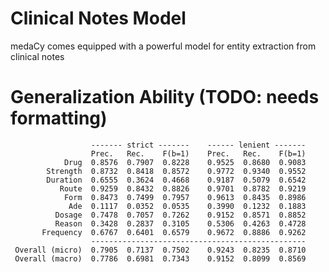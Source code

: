# Clinical Notes Model
medaCy comes equipped with a powerful model for entity extraction from clinical notes

# Generalization Ability (TODO: needs formatting)
                      ------- strict -------    ------ lenient -------
                      Prec.   Rec.    F(b=1)    Prec.   Rec.    F(b=1)
                Drug  0.8576  0.7907  0.8228    0.9525  0.8680  0.9083
            Strength  0.8732  0.8418  0.8572    0.9772  0.9340  0.9552
            Duration  0.6555  0.3624  0.4668    0.9187  0.5079  0.6542
               Route  0.9259  0.8432  0.8826    0.9701  0.8782  0.9219
                Form  0.8473  0.7499  0.7957    0.9613  0.8435  0.8986
                 Ade  0.1117  0.0352  0.0535    0.3990  0.1232  0.1883
              Dosage  0.7478  0.7057  0.7262    0.9152  0.8571  0.8852
              Reason  0.3428  0.2837  0.3105    0.5306  0.4263  0.4728
           Frequency  0.6767  0.6401  0.6579    0.9672  0.8886  0.9262
                      ------------------------------------------------
     Overall (micro)  0.7905  0.7137  0.7502    0.9243  0.8235  0.8710
     Overall (macro)  0.7786  0.6981  0.7343    0.9152  0.8099  0.8569
